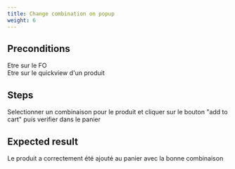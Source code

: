 ```yaml
---
title: Change combination on popup
weight: 6
---
```


## Preconditions

Etre sur le FO\
Etre sur le quickview d'un produit
## Steps

Selectionner un combinaison pour le produit et cliquer sur le bouton "add to cart" puis verifier dans le panier

## Expected result

Le produit a correctement été ajouté au panier avec la bonne combinaison

